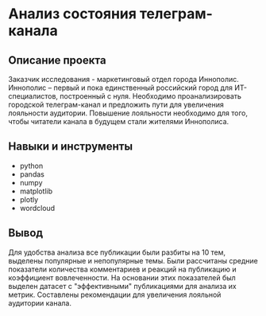 # Анализ состояния телеграм-канала
## Описание проекта
Заказчик исследования - маркетинговый отдел города Иннополис. Иннополис – первый и пока единственный российский город для ИТ-специалистов, построенный с нуля. 
Необходимо проанализировать городской телеграм-канал и предложить пути для увеличения лояльности аудитории. Повышение лояльности необходимо для того, чтобы читатели канала в будущем стали жителями Иннополиса.
## Навыки и инструменты
- python
- pandas
- numpy
- matplotlib
- plotly
- wordcloud
## Вывод
Для удобства анализа все публикации были разбиты на 10 тем, выделены популярные и непопулярные темы. Были рассчитаны средние показатели количества комментариев и реакций на публикацию и коэффициент 
вовлеченности. На основании этих показателей был выделен датасет с "эффективными" публикациями для анализа их метрик. Составлены рекомендации для увеличения лояльной аудитории канала.
